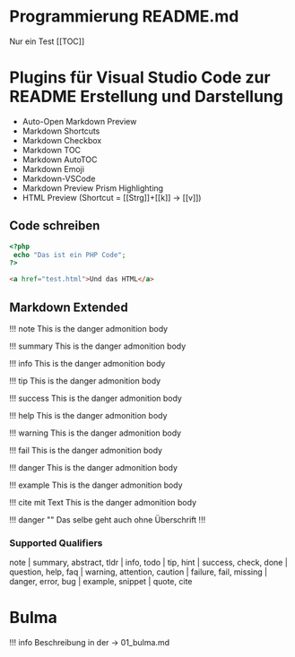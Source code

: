# Programmierung README.md
Nur ein Test
[[TOC]]

# Plugins für Visual Studio Code zur README Erstellung und Darstellung

* Auto-Open Markdown Preview
* Markdown Shortcuts
* Markdown Checkbox
* Markdown TOC
* Markdown AutoTOC
* Markdown Emoji
* Markdown-VSCode
* Markdown Preview Prism Highlighting
* HTML Preview (Shortcut = [[Strg]]+[[k]] -> [[v]])

## Code schreiben

```php
<?php
 echo "Das ist ein PHP Code";
?>
```

```html
<a href="test.html">Und das HTML</a>
```

## Markdown Extended

!!! note 
    This is the danger admonition body

!!! summary 
    This is the danger admonition body

!!! info 
    This is the danger admonition body

!!! tip 
    This is the danger admonition body

!!! success 
    This is the danger admonition body

!!! help 
    This is the danger admonition body

!!! warning 
    This is the danger admonition body

!!! fail 
    This is the danger admonition body

!!! danger 
    This is the danger admonition body

!!! example 
    This is the danger admonition body

!!! cite mit Text
    This is the danger admonition body

!!! danger ""
    Das selbe geht auch ohne Überschrift !!!

### Supported Qualifiers
note | summary, abstract, tldr | info, todo | tip, hint | success, check, done | question, help, faq | warning, attention, caution | failure, fail, missing | danger, error, bug | example, snippet | quote, cite

# Bulma 

!!! info 
    Beschreibung in der -> 01_bulma.md